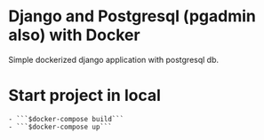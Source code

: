 # Django and Postgresql (pgadmin also) with Docker

Simple dockerized django application with postgresql db.



# Start project in local

	- ```$docker-compose build```
	- ```$docker-compose up```
